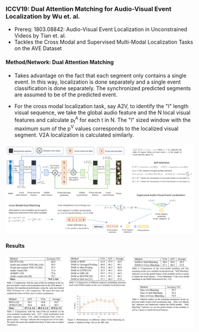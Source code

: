 ### ICCV19: Dual Attention Matching for Audio-Visual Event Localization by Wu et. al.

* Prereq: 1803.08842: Audio-Visual Event Localization in Unconstrained Videos by Tian et. al.
* Tackles the Cross Modal and Supervised Multi-Modal Localization Tasks on the AVE Dataset

#### Method/Network: Dual Attention Matching

* Takes advantage on the fact that each segment only contains a single event. In this way, localization is done separately and a single event classification is done separately. The synchronized predicted segments are assumed to be of the predicted event.

* For the cross modal localization task, say A2V, to identify the "l" length visual sequence, we take the global audio feature and the N local visual features and calculate p<sub>t</sub><sup>A</sup> for each t in N. The "l" sized window with the maximum sum of the p<sup>V</sup> values corresponds to the localized visual segment. V2A localization is calculated similarly.

![alt text](Images/19_Dual_Attention_Matching_Method.PNG?raw=true "DAM")

#### Results

![alt text](Images/19_Dual_Attention_Matching_Results.PNG?raw=true "DAM")
